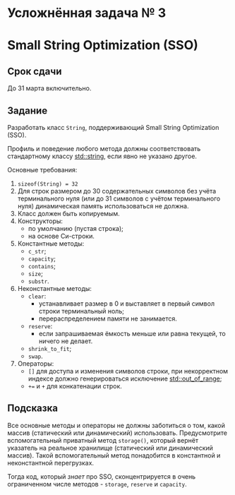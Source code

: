 # Усложнённая задача № 3
# Small String Optimization (SSO)

## Срок сдачи

До 31 марта включительно.



## Задание

Разработать класс `String`, поддерживающий Small String Optimization (SSO).

Профиль и поведение любого метода должны соответствовать стандартному классу
[std::string](https://en.cppreference.com/w/cpp/string/basic_string),
если явно не указано другое.

Основные требования:

1. `sizeof(String) = 32`
1. Для строк размером до 30 содержательных символов без учёта терминального нуля
   (или до 31 символов с учётом терминального нуля) динамическая память использоваться не должна.
1. Класс должен быть копируемым.
1. Конструкторы:
   - по умолчанию (пустая строка);
   - на основе Си-строки.
1. Константные методы:
   - `c_str`;
   - `capacity`;
   - `contains`;
   - `size`;
   - `substr`.
1. Неконстантные методы:
   - `clear`:
     - устанавливает размер в 0 и выставляет в первый символ строки терминальный ноль;
     - перераспределением памяти не занимается.
   - `reserve`:
     - если запрашиваемая ёмкость меньше или равна текущей, то ничего не делает.
   - `shrink_to_fit`;
   - `swap`.
1. Операторы:
   - `[]` для доступа и изменения символов строки,
     при некорректном индексе должно генерироваться исключение
     [std::out_of_range](https://en.cppreference.com/w/cpp/error/out_of_range);
   - `+=` и `+` для конкатенации строк.



## Подсказка

Все основные методы и операторы не должны заботиться о том, какой массив (статический или динамический) использовать.
Предусмотрите вспомогательный приватный метод `storage()`, который вернёт указатель на реальное хранилище (статический или динамический массив). Такой вспомогательный метод понадобится в константной и неконстантной перегрузках.

Тогда код, который *знает* про SSO, сконцентрируется в очень ограниченном числе методов -
`storage`, `reserve` и `capacity`.
